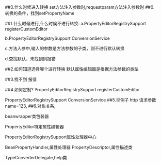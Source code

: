 ##0.什么时候进入转换
set方法注入参数时,requestparam方法注入参数时
##0.转换的条件，找到setPropertyName

##1.什么时候进行,什么时候不进行转换:
a.PropertyEditorRegistrySupport
registerCustomEditor

b.PropertyEditorRegistrySupport
ConversionService

c.方法入参中,输入的参数是方法参数的子类，则不进行默认转换

d.查找默认，未找到则报错

##2.如何知道选择哪个进行转换
默认属性编辑器是根据方法参数的类型

##3.找不到
报错

##4.如何定制?
PropertyEditorRegistrySupport
registerCustomEditor

PropertyEditorRegistrySupport
ConversionService
##5.举例子
http  请求参数name=123,
##6.对象关系,

beanwrapper类包装器

PropertyEditor特定属性编辑器

PropertyEditorRegistrySupport属性处理器中心

BeanPropertyHandler,属性处理器
PropertyDescriptor,属性描述类

TypeConverterDelegate,help类